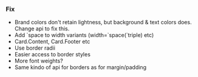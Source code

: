 ### Fix

- Brand colors don't retain lightness, but background & text colors does. Change api to fix this.
- Add \`space to width variants (width=\`space(\`triple) etc)
- Card.Content, Card.Footer etc
- Use border radii
- Easier access to border styles
- More font weights?
- Same kindo of api for borders as for margin/padding
